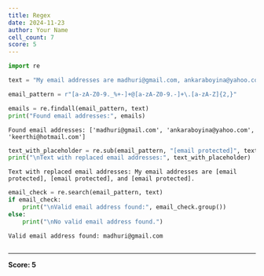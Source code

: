 ```yaml
---
title: Regex
date: 2024-11-23
author: Your Name
cell_count: 7
score: 5
---
```


```python
import re
```


```python
text = "My email addresses are madhuri@gmail.com, ankaraboyina@yahoo.com, and keerthi@hotmail.com."

```


```python
email_pattern = r"[a-zA-Z0-9._%+-]+@[a-zA-Z0-9.-]+\.[a-zA-Z]{2,}"
```


```python
emails = re.findall(email_pattern, text)
print("Found email addresses:", emails)

```

    Found email addresses: ['madhuri@gmail.com', 'ankaraboyina@yahoo.com', 'keerthi@hotmail.com']



```python
text_with_placeholder = re.sub(email_pattern, "[email protected]", text)
print("\nText with replaced email addresses:", text_with_placeholder)

```

    
    Text with replaced email addresses: My email addresses are [email protected], [email protected], and [email protected].



```python
email_check = re.search(email_pattern, text)
if email_check:
    print("\nValid email address found:", email_check.group())
else:
    print("\nNo valid email address found.")
```

    
    Valid email address found: madhuri@gmail.com



```python

```


---
**Score: 5**
